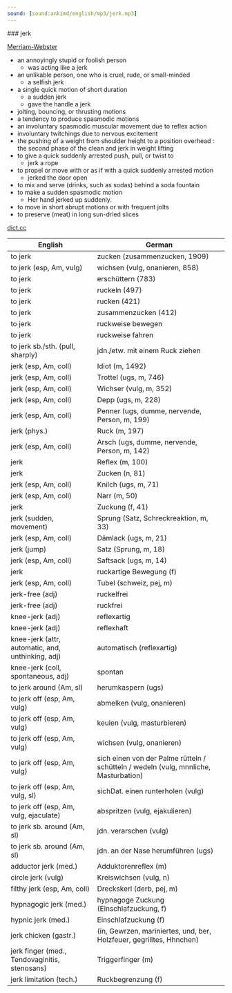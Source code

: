 ```yaml
---
sound: [sound:ankimd/english/mp3/jerk.mp3]
---
```


\### jerk

[Merriam-Webster](https://www.merriam-webster.com/dictionary/jerk)

- an annoyingly stupid or foolish person
    - was acting like a jerk
- an unlikable person, one who is cruel, rude, or small-minded
    - a selfish jerk
- a single quick motion of short duration
    - a sudden jerk
    - gave the handle a jerk
- jolting, bouncing, or thrusting motions
- a tendency to produce spasmodic motions
- an involuntary spasmodic muscular movement due to reflex action
- involuntary twitchings due to nervous excitement
- the pushing of a weight from shoulder height to a position overhead : the second phase of the clean and jerk in weight lifting
- to give a quick suddenly arrested push, pull, or twist to
    - jerk a rope
- to propel or move with or as if with a quick suddenly arrested motion
    - jerked the door open
- to mix and serve (drinks, such as sodas) behind a soda fountain
- to make a sudden spasmodic motion
    - Her hand jerked up suddenly.
- to move in short abrupt motions or with frequent jolts
- to preserve (meat) in long sun-dried slices

[dict.cc](https://www.dict.cc/jerk)

| English        | German       |
| -------------- | ------------ |
| to jerk | zucken (zusammenzucken, 1909) |
| to jerk (esp, Am, vulg) | wichsen (vulg, onanieren, 858) |
| to jerk | erschüttern (783) |
| to jerk | ruckeln (497) |
| to jerk | rucken (421) |
| to jerk | zusammenzucken (412) |
| to jerk | ruckweise bewegen |
| to jerk | ruckweise fahren |
| to jerk sb./sth. (pull, sharply) | jdn./etw. mit einem Ruck ziehen |
| jerk (esp, Am, coll) | Idiot (m, 1492) |
| jerk (esp, Am, coll) | Trottel (ugs, m, 746) |
| jerk (esp, Am, coll) | Wichser (vulg, m, 352) |
| jerk (esp, Am, coll) | Depp (ugs, m, 228) |
| jerk (esp, Am, coll) | Penner (ugs, dumme, nervende, Person, m, 199) |
| jerk (phys.) | Ruck (m, 197) |
| jerk (esp, Am, coll) | Arsch (ugs, dumme, nervende, Person, m, 142) |
| jerk | Reflex (m, 100) |
| jerk | Zucken (n, 81) |
| jerk (esp, Am, coll) | Knilch (ugs, m, 71) |
| jerk (esp, Am, coll) | Narr (m, 50) |
| jerk | Zuckung (f, 41) |
| jerk (sudden, movement) | Sprung (Satz, Schreckreaktion, m, 33) |
| jerk (esp, Am, coll) | Dämlack (ugs, m, 21) |
| jerk (jump) | Satz (Sprung, m, 18) |
| jerk (esp, Am, coll) | Saftsack (ugs, m, 14) |
| jerk | ruckartige Bewegung (f) |
| jerk (esp, Am, coll) | Tubel (schweiz, pej, m) |
| jerk-free (adj) | ruckelfrei |
| jerk-free (adj) | ruckfrei |
| knee-jerk (adj) | reflexartig |
| knee-jerk (adj) | reflexhaft |
| knee-jerk (attr, automatic, and, unthinking, adj) | automatisch (reflexartig) |
| knee-jerk (coll, spontaneous, adj) | spontan |
| to jerk around (Am, sl) | herumkaspern (ugs) |
| to jerk off (esp, Am, vulg) | abmelken (vulg, onanieren) |
| to jerk off (esp, Am, vulg) | keulen (vulg, masturbieren) |
| to jerk off (esp, Am, vulg) | wichsen (vulg, onanieren) |
| to jerk off (esp, Am, vulg) | sich einen von der Palme rütteln / schütteln / wedeln (vulg, mnnliche, Masturbation) |
| to jerk off (esp, Am, vulg, sl) | sichDat. einen runterholen (vulg) |
| to jerk off (esp, Am, vulg, ejaculate) | abspritzen (vulg, ejakulieren) |
| to jerk sb. around (Am, sl) | jdn. verarschen (vulg) |
| to jerk sb. around (Am, sl) | jdn. an der Nase herumführen (ugs) |
| adductor jerk (med.) | Adduktorenreflex <ADR> (m) |
| circle jerk (vulg) | Kreiswichsen (vulg, n) |
| filthy jerk (esp, Am, coll) | Dreckskerl (derb, pej, m) |
| hypnagogic jerk (med.) | hypnagoge Zuckung (Einschlafzuckung, f) |
| hypnic jerk (med.) | Einschlafzuckung (f) |
| jerk chicken (gastr.) |  (in, Gewrzen, mariniertes, und, ber, Holzfeuer, gegrilltes, Hhnchen) |
| jerk finger (med., Tendovaginitis, stenosans) | Triggerfinger (m) |
| jerk limitation (tech.) | Ruckbegrenzung (f) |

